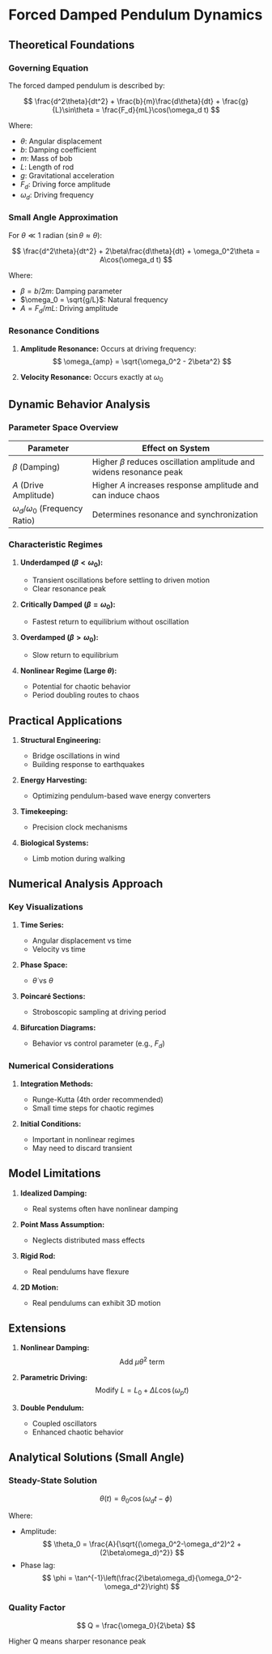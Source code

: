 # Forced Damped Pendulum Dynamics

## Theoretical Foundations

### Governing Equation

The forced damped pendulum is described by:

$$ \frac{d^2\theta}{dt^2} + \frac{b}{m}\frac{d\theta}{dt} + \frac{g}{L}\sin\theta = \frac{F_d}{mL}\cos(\omega_d t) $$

Where:
- $\theta$: Angular displacement
- $b$: Damping coefficient
- $m$: Mass of bob
- $L$: Length of rod
- $g$: Gravitational acceleration
- $F_d$: Driving force amplitude
- $\omega_d$: Driving frequency

### Small Angle Approximation

For $\theta \ll 1$ radian ($\sin\theta \approx \theta$):

$$ \frac{d^2\theta}{dt^2} + 2\beta\frac{d\theta}{dt} + \omega_0^2\theta = A\cos(\omega_d t) $$

Where:
- $\beta = b/2m$: Damping parameter
- $\omega_0 = \sqrt{g/L}$: Natural frequency
- $A = F_d/mL$: Driving amplitude

### Resonance Conditions

1. **Amplitude Resonance:**
   Occurs at driving frequency:
   $$ \omega_{amp} = \sqrt{\omega_0^2 - 2\beta^2} $$

2. **Velocity Resonance:**
   Occurs exactly at $\omega_0$

## Dynamic Behavior Analysis

### Parameter Space Overview

| Parameter | Effect on System |
|-----------|------------------|
| $\beta$ (Damping) | Higher $\beta$ reduces oscillation amplitude and widens resonance peak |
| $A$ (Drive Amplitude) | Higher $A$ increases response amplitude and can induce chaos |
| $\omega_d/\omega_0$ (Frequency Ratio) | Determines resonance and synchronization |

### Characteristic Regimes

1. **Underdamped ($\beta < \omega_0$):**
   - Transient oscillations before settling to driven motion
   - Clear resonance peak

2. **Critically Damped ($\beta = \omega_0$):**
   - Fastest return to equilibrium without oscillation

3. **Overdamped ($\beta > \omega_0$):**
   - Slow return to equilibrium

4. **Nonlinear Regime (Large $\theta$):**
   - Potential for chaotic behavior
   - Period doubling routes to chaos

## Practical Applications

1. **Structural Engineering:**
   - Bridge oscillations in wind
   - Building response to earthquakes

2. **Energy Harvesting:**
   - Optimizing pendulum-based wave energy converters

3. **Timekeeping:**
   - Precision clock mechanisms

4. **Biological Systems:**
   - Limb motion during walking

## Numerical Analysis Approach

### Key Visualizations

1. **Time Series:**
   - Angular displacement vs time
   - Velocity vs time

2. **Phase Space:**
   - $\dot{\theta}$ vs $\theta$

3. **Poincaré Sections:**
   - Stroboscopic sampling at driving period

4. **Bifurcation Diagrams:**
   - Behavior vs control parameter (e.g., $F_d$)

### Numerical Considerations

1. **Integration Methods:**
   - Runge-Kutta (4th order recommended)
   - Small time steps for chaotic regimes

2. **Initial Conditions:**
   - Important in nonlinear regimes
   - May need to discard transient

## Model Limitations

1. **Idealized Damping:**
   - Real systems often have nonlinear damping

2. **Point Mass Assumption:**
   - Neglects distributed mass effects

3. **Rigid Rod:**
   - Real pendulums have flexure

4. **2D Motion:**
   - Real pendulums can exhibit 3D motion

## Extensions

1. **Nonlinear Damping:**
   $$ \text{Add } \mu \dot{\theta}^2 \text{ term} $$

2. **Parametric Driving:**
   $$ \text{Modify } L = L_0 + \Delta L\cos(\omega_p t) $$

3. **Double Pendulum:**
   - Coupled oscillators
   - Enhanced chaotic behavior

## Analytical Solutions (Small Angle)

### Steady-State Solution

$$ \theta(t) = \theta_0\cos(\omega_d t - \phi) $$

Where:
- Amplitude:
  $$ \theta_0 = \frac{A}{\sqrt{(\omega_0^2-\omega_d^2)^2 + (2\beta\omega_d)^2}} $$
- Phase lag:
  $$ \phi = \tan^{-1}\left(\frac{2\beta\omega_d}{\omega_0^2-\omega_d^2}\right) $$

### Quality Factor

$$ Q = \frac{\omega_0}{2\beta} $$

Higher Q means sharper resonance peak